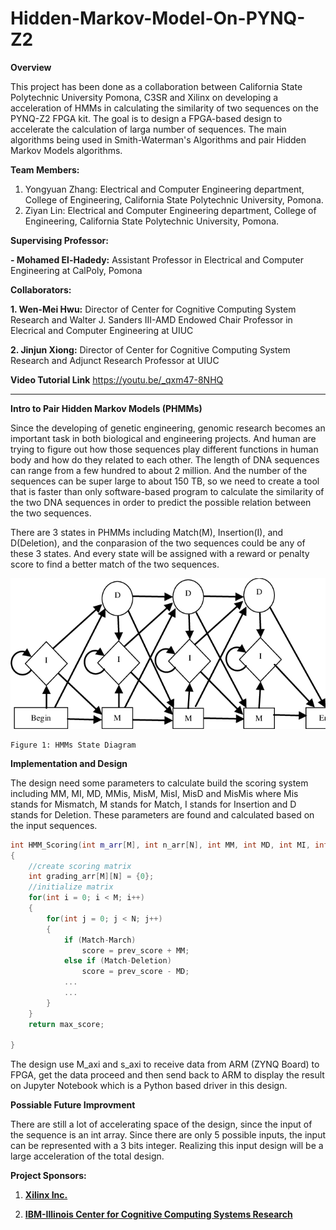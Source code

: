 # Hidden-Markov-Model-On-PYNQ-Z2
**Overview**

This project has been done as a collaboration between California State Polytechnic University Pomona, C3SR and Xilinx on developing a acceleration of HMMs in calculating the similarity of two sequences on the PYNQ-Z2 FPGA kit. The goal is to design a FPGA-based design to accelerate the calculation of larga number of sequences. The main algorithms being used in Smith-Waterman's Algorithms and pair Hidden Markov Models algorithms.

**Team Members:**
1. Yongyuan Zhang: Electrical and Computer Engineering department, College of Engineering, California State Polytechnic University, Pomona. 
2. Ziyan Lin: Electrical and Computer Engineering department, College of Engineering, California State Polytechnic University, Pomona. 

**Supervising Professor:** 

**- Mohamed El-Hadedy:** Assistant Professor in Electrical and Computer Engineering at CalPoly, Pomona  

**Collaborators:**

**1. Wen-Mei Hwu:**  Director of Center for Cognitive Computing System Research and Walter J. Sanders III-AMD Endowed Chair Professor in Elecrical and Computer Engineering at UIUC 

**2. Jinjun Xiong:** Director of Center for Cognitive Computing System Research and Adjunct Research Professor at UIUC  

**Video Tutorial Link**
https://youtu.be/_qxm47-8NHQ

--------------------------------------

**Intro to Pair Hidden Markov Models (PHMMs)**

Since the developing of genetic engineering, genomic research becomes an important task in both biological and engineering projects. And human are trying to figure out how those sequences play different functions in human body and how do they related to each other. The length of DNA sequences can range from a few hundred to about 2 million. And the number of the sequences can be super large to about 150 TB, so we need to create a tool that is faster than only software-based program to calculate the similarity of the two DNA sequences in order to predict the possible relation between the two sequences.

There are 3 states in PHMMs including Match(M), Insertion(I), and D(Deletion), and the conparasion of the two sequences could be any of these 3 states. And every state will be assigned with a reward or penalty score to find a better match of the two sequences.

<p align="center">
<img src="https://github.com/Reconfigurable-Computing-CalPoly-Pomona/Hidden-Markov-Model-On-PYNQ-Z2/blob/master/Images/The-Structure-of-a-Profile-HMM-The-bottom-lines-of-states-are-called-the-match-M.png" >

	Figure 1: HMMs State Diagram
</p>

**Implementation and Design**

The design need some parameters to calculate build the scoring system including MM, MI, MD, MMis, MisM, MisI, MisD and MisMis where Mis stands for Mismatch, M stands for Match, I stands for Insertion and D stands for Deletion. These parameters are found and calculated based on the input sequences.
```cpp
int HMM_Scoring(int m_arr[M], int n_arr[N], int MM, int MD, int MI, int MMis, int MisI, int MisD, int MisMis, int MisM)
{
	//create scoring matrix
	int grading_arr[M][N] = {0};
	//initialize matrix
	for(int i = 0; i < M; i++)
	{
		for(int j = 0; j < N; j++)
		{
			if (Match-March)
				score = prev_score + MM;
			else if (Match-Deletion)
				score = prev_score - MD;
			...
			...
		}
	}
	return max_score;
	
}

```

The design use M_axi and s_axi to receive data from ARM (ZYNQ Board) to FPGA, get the data proceed and then send back to ARM to display the result on Jupyter Notebook which is a Python based driver in this design.

**Possiable Future Improvment**

There are still a lot of accelerating space of the design, since the input of the sequence is an int array. Since there are only 5 possible inputs, the input can be represented with a 3 bits integer. Realizing this input design will be a large acceleration of the total design.

**Project Sponsors:**

1. **[Xilinx Inc.](https://www.xilinx.com/)**

2. **[IBM-Illinois Center for Cognitive Computing Systems Research](https://www.c3sr.com/)**
